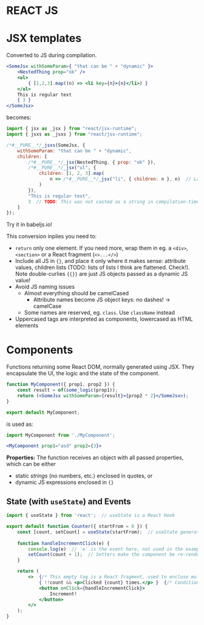 REACT JS
========

JSX templates
=============

Converted to JS during compilation.

```jsx
<SomeJsx withSomeParam={ "that can be " + "dynamic" }>
	<NestedThing prop="ok" />
  	<ul>
  		{ [1,2,3].map((n) => <li key={n}>{n}</li>) }
  	</ul>
    This is regular text
    { 3 }
</SomeJsx>
```

becomes:

```js
import { jsx as _jsx } from "react/jsx-runtime";
import { jsxs as _jsxs } from "react/jsx-runtime";

/*#__PURE__*/_jsxs(SomeJsx, {
    withSomeParam: "that can be " + "dynamic",
    children: [
        /*#__PURE__*/_jsx(NestedThing, { prop: "ok" }),
        /*#__PURE__*/_jsx("ul", {
            children: [1, 2, 3].map(
                n => /*#__PURE__*/_jsx("li", { children: n }, n)  // Last n is the "key", a unique prop required by React to manipulate these DOM elements
            )
        }),
        "This is regular text",
        3  // TODO: This was not casted as a string in compilation-time, but I think it is casted on render 
    ]
});
```

Try it in babeljs.io!

This conversion inplies you need to:
- `return` only one element. If you need more, wrap them in eg. a `<div>`, `<section>` or a React fragment (`<>...</>`)
- Include all JS in `{}`, and place it only where it makes sense: attribute values, children lists (TODO: lists of lists I think are flattened. Check!). Note double-curlies `{{}}` are just JS objects passed as a dynamic JS value!
- Avoid JS naming issues
    - Almost everything should be camelCased
        - Attribute names become JS object keys: no dashes! -> camelCase
    - Some names are reserved, eg. `class`. Use `className` instead
- Uppercased tags are interpreted as components, lowercased as HTML elements


Components
==========

Functions returning some React DOM, normally generated using JSX. They encapsulate the UI, the logic and the state of the component.

```jsx
function MyComponent({ prop1, prop2 }) {
    const result = of(some_logic(prop1));
    return (<SomeJsx withSomeParam={result}>{prop2 * 2}</SomeJsx>);
}

export default MyComponent;
```

is used as:

```jsx
import MyComponent from './MyComponent';

<MyComponent prop1="asd" prop2={3}>
```

**Properties:** The function receives an object with all passed properties, which can be either
- static _strings_ (no numbers, etc.) enclosed in quotes, or
- dynamic JS expressions enclosed in `{}`

State (with `useState`) and Events
----------------------------------

```jsx
import { useState } from 'react';  // useState is a React Hook

export default function Counter({ startFrom = 0 }) {
    const [count, setCount] = useState(startFrom);  // useState generates a piece of "reactive" state, and returns the getter and setter
    
    function handleIncrementClick(e) {
        console.log(e)  // `e` is the event here, not used in the example. Has target, input value, click coords, etc.
        setCount(count + 1);  // Setters make the component be re-rendered
    }

    return (
        <>  {/* This empty tag is a React fragment, used to enclose multiple items and return only one */}
            { !!count && <p>Clicked {count} times.</p> }  {/* Conditional rendering with a simple JS `&&` operator. Note the `!!` is there to avoid rendering `0` when the expression short-circuits! */}
            <button onClick={handleIncrementClick}>
                Increment!
            </button>
        </>
    );
}
```
